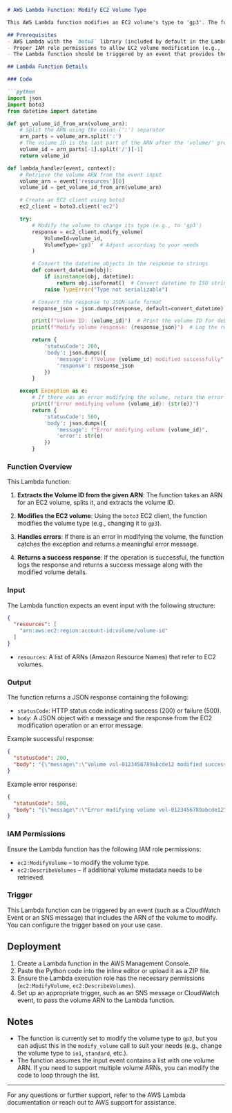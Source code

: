 ```markdown
# AWS Lambda Function: Modify EC2 Volume Type

This AWS Lambda function modifies an EC2 volume's type to 'gp3'. The function accepts an event input containing the ARN of an EC2 volume, retrieves the volume ID, and then uses the AWS SDK (`boto3`) to modify the volume type.

## Prerequisites
- AWS Lambda with the `boto3` library (included by default in the Lambda runtime)
- Proper IAM role permissions to allow EC2 volume modification (e.g., `ec2:ModifyVolume`)
- The Lambda function should be triggered by an event that provides the ARN of the volume to be modified.

## Lambda Function Details

### Code

```python
import json
import boto3
from datetime import datetime

def get_volume_id_from_arn(volume_arn):
    # Split the ARN using the colon (':') separator
    arn_parts = volume_arn.split(':')
    # The volume ID is the last part of the ARN after the 'volume/' prefix
    volume_id = arn_parts[-1].split('/')[-1]
    return volume_id

def lambda_handler(event, context):
    # Retrieve the volume ARN from the event input
    volume_arn = event['resources'][0]
    volume_id = get_volume_id_from_arn(volume_arn)

    # Create an EC2 client using boto3
    ec2_client = boto3.client('ec2')

    try:
        # Modify the volume to change its type (e.g., to 'gp3')
        response = ec2_client.modify_volume(
            VolumeId=volume_id,
            VolumeType='gp3'  # Adjust according to your needs
        )

        # Convert the datetime objects in the response to strings
        def convert_datetime(obj):
            if isinstance(obj, datetime):
                return obj.isoformat()  # Convert datetime to ISO string
            raise TypeError("Type not serializable")

        # Convert the response to JSON-safe format
        response_json = json.dumps(response, default=convert_datetime)

        print(f"Volume ID: {volume_id}")  # Print the volume ID for debugging
        print(f"Modify volume response: {response_json}")  # Log the response for debugging

        return {
            'statusCode': 200,
            'body': json.dumps({
                'message': f"Volume {volume_id} modified successfully",
                'response': response_json
            })
        }

    except Exception as e:
        # If there was an error modifying the volume, return the error message
        print(f"Error modifying volume {volume_id}: {str(e)}")
        return {
            'statusCode': 500,
            'body': json.dumps({
                'message': f"Error modifying volume {volume_id}",
                'error': str(e)
            })
        }
```

### Function Overview

This Lambda function:

1. **Extracts the Volume ID from the given ARN**: The function takes an ARN for an EC2 volume, splits it, and extracts the volume ID.
   
2. **Modifies the EC2 volume**: Using the `boto3` EC2 client, the function modifies the volume type (e.g., changing it to `gp3`).

3. **Handles errors**: If there is an error in modifying the volume, the function catches the exception and returns a meaningful error message.

4. **Returns a success response**: If the operation is successful, the function logs the response and returns a success message along with the modified volume details.

### Input

The Lambda function expects an event input with the following structure:

```json
{
  "resources": [
    "arn:aws:ec2:region:account-id:volume/volume-id"
  ]
}
```

- `resources`: A list of ARNs (Amazon Resource Names) that refer to EC2 volumes.

### Output

The function returns a JSON response containing the following:

- `statusCode`: HTTP status code indicating success (200) or failure (500).
- `body`: A JSON object with a message and the response from the EC2 modification operation or an error message.

Example successful response:
```json
{
  "statusCode": 200,
  "body": "{\"message\":\"Volume vol-0123456789abcde12 modified successfully\",\"response\":\"{\\\"VolumeId\\\":\\\"vol-0123456789abcde12\\\", \\\"VolumeType\\\":\\\"gp3\\\"}\"}"
}
```

Example error response:
```json
{
  "statusCode": 500,
  "body": "{\"message\":\"Error modifying volume vol-0123456789abcde12\",\"error\":\"An error occurred while modifying the volume\"}"
}
```

### IAM Permissions

Ensure the Lambda function has the following IAM role permissions:

- `ec2:ModifyVolume` – to modify the volume type.
- `ec2:DescribeVolumes` – if additional volume metadata needs to be retrieved.

### Trigger

This Lambda function can be triggered by an event (such as a CloudWatch Event or an SNS message) that includes the ARN of the volume to modify. You can configure the trigger based on your use case.

## Deployment

1. Create a Lambda function in the AWS Management Console.
2. Paste the Python code into the inline editor or upload it as a ZIP file.
3. Ensure the Lambda execution role has the necessary permissions (`ec2:ModifyVolume`, `ec2:DescribeVolumes`).
4. Set up an appropriate trigger, such as an SNS message or CloudWatch event, to pass the volume ARN to the Lambda function.

## Notes

- The function is currently set to modify the volume type to `gp3`, but you can adjust this in the `modify_volume` call to suit your needs (e.g., change the volume type to `io1`, `standard`, etc.).
- The function assumes the input event contains a list with one volume ARN. If you need to support multiple volume ARNs, you can modify the code to loop through the list.

---

For any questions or further support, refer to the AWS Lambda documentation or reach out to AWS support for assistance.
```
